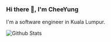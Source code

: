 ### Hi there 👋, I'm CheeYung

I'm a software engineer in Kuala Lumpur.

<img align="center" src="https://github-readme-stats.vercel.app/api/top-langs/?username=pehcy&hide=javascript,typescript,haskell,rust,dockerfile%20lisp,go&layout=compact&langs_count=10" alt="Github Stats" />

<!--
**pehcy/pehcy** is a ✨ _special_ ✨ repository because its `README.md` (this file) appears on your GitHub profile.

Here are some ideas to get you started:

- 🔭 I’m currently working on ...
- 🌱 I’m currently learning ...
- 👯 I’m looking to collaborate on ...
- 🤔 I’m looking for help with ...
- 💬 Ask me about ...
- 📫 How to reach me: ...
- 😄 Pronouns: ...
- ⚡ Fun fact: ...
-->
